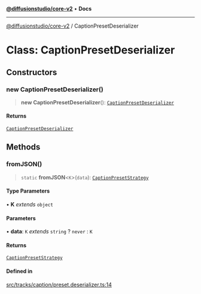 [**@diffusionstudio/core-v2**](../README.md) • **Docs**

***

[@diffusionstudio/core-v2](../globals.md) / CaptionPresetDeserializer

# Class: CaptionPresetDeserializer

## Constructors

### new CaptionPresetDeserializer()

> **new CaptionPresetDeserializer**(): [`CaptionPresetDeserializer`](CaptionPresetDeserializer.md)

#### Returns

[`CaptionPresetDeserializer`](CaptionPresetDeserializer.md)

## Methods

### fromJSON()

> `static` **fromJSON**\<`K`\>(`data`): [`CaptionPresetStrategy`](../interfaces/CaptionPresetStrategy.md)

#### Type Parameters

• **K** *extends* `object`

#### Parameters

• **data**: `K` *extends* `string` ? `never` : `K`

#### Returns

[`CaptionPresetStrategy`](../interfaces/CaptionPresetStrategy.md)

#### Defined in

[src/tracks/caption/preset.deserializer.ts:14](https://github.com/diffusionstudio/core-v2/blob/ce69ef92917fd6c7f2f6e872cf6c87954dee9b56/src/tracks/caption/preset.deserializer.ts#L14)
